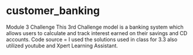 # customer_banking
Module 3 Challenge
This 3rd Challenge model is a banking system which allows users to calculate and track interest earned on their savings and CD accounts. Code source = I used the solutions used in class for 3.3 also utilized youtube and Xpert Learning Assistant. 
